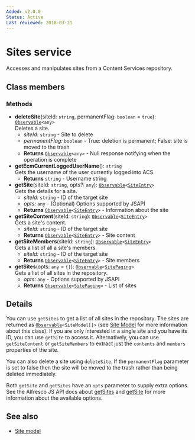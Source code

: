```yaml
---
Added: v2.0.0
Status: Active
Last reviewed: 2018-03-21
---
```


# Sites service

Accesses and manipulates sites from a Content Services repository.

## Class members

### Methods

-   **deleteSite**(siteId: `string`, permanentFlag: `boolean` = `true`): [`Observable`](http://reactivex.io/documentation/observable.html)`<any>`<br/>
    Deletes a site.
    -   _siteId:_ `string`  - Site to delete
    -   _permanentFlag:_ `boolean`  - True: deletion is permanent; False: site is moved to the trash
    -   **Returns** [`Observable`](http://reactivex.io/documentation/observable.html)`<any>` - Null response notifying when the operation is complete
-   **getEcmCurrentLoggedUserName**(): `string`<br/>
    Gets the username of the user currently logged into ACS.
    -   **Returns** `string` - Username string
-   **getSite**(siteId: `string`, opts?: `any`): [`Observable`](http://reactivex.io/documentation/observable.html)`<`[`SiteEntry`](https://github.com/Alfresco/alfresco-js-api/blob/master/src/alfresco-core-rest-api/docs/SiteEntry.md)`>`<br/>
    Gets the details for a site.
    -   _siteId:_ `string`  - ID of the target site
    -   _opts:_ `any`  - (Optional) Options supported by JSAPI
    -   **Returns** [`Observable`](http://reactivex.io/documentation/observable.html)`<`[`SiteEntry`](https://github.com/Alfresco/alfresco-js-api/blob/master/src/alfresco-core-rest-api/docs/SiteEntry.md)`>` - Information about the site
-   **getSiteContent**(siteId: `string`): [`Observable`](http://reactivex.io/documentation/observable.html)`<`[`SiteEntry`](https://github.com/Alfresco/alfresco-js-api/blob/master/src/alfresco-core-rest-api/docs/SiteEntry.md)`>`<br/>
    Gets a site's content.
    -   _siteId:_ `string`  - ID of the target site
    -   **Returns** [`Observable`](http://reactivex.io/documentation/observable.html)`<`[`SiteEntry`](https://github.com/Alfresco/alfresco-js-api/blob/master/src/alfresco-core-rest-api/docs/SiteEntry.md)`>` - Site content
-   **getSiteMembers**(siteId: `string`): [`Observable`](http://reactivex.io/documentation/observable.html)`<`[`SiteEntry`](https://github.com/Alfresco/alfresco-js-api/blob/master/src/alfresco-core-rest-api/docs/SiteEntry.md)`>`<br/>
    Gets a list of all a site's members.
    -   _siteId:_ `string`  - ID of the target site
    -   **Returns** [`Observable`](http://reactivex.io/documentation/observable.html)`<`[`SiteEntry`](https://github.com/Alfresco/alfresco-js-api/blob/master/src/alfresco-core-rest-api/docs/SiteEntry.md)`>` - Site members
-   **getSites**(opts: `any` = `{}`): [`Observable`](http://reactivex.io/documentation/observable.html)`<`[`SitePaging`](https://github.com/Alfresco/alfresco-js-api/blob/master/src/alfresco-core-rest-api/docs/SitePaging.md)`>`<br/>
    Gets a list of all sites in the repository.
    -   _opts:_ `any`  - Options supported by JSAPI
    -   **Returns** [`Observable`](http://reactivex.io/documentation/observable.html)`<`[`SitePaging`](https://github.com/Alfresco/alfresco-js-api/blob/master/src/alfresco-core-rest-api/docs/SitePaging.md)`>` - List of sites

## Details

You can use `getSites` to get a list of all sites in the repository.
The sites are returned as [`Observable`](http://reactivex.io/documentation/observable.html)`<SiteModel[]>` (see
[Site Model](site.model.md) for more information about this class).
If you are only interested in a single site and you have its ID, you
can use `getSite` to access it. Alternatively, you can use `getSiteContent`
or `getSiteMembers` to extract just the `contents` and `members` properties
of the site.

You can also delete a site using `deleteSite`. If the `permanentFlag` parameter
is set to false then the site will be moved to the trash rather than being
deleted immediately.

Both `getSite` and `getSites` have an `opts` parameter to supply extra
options. See the Alfresco JS API docs about
[getSites](https://github.com/Alfresco/alfresco-js-api/blob/master/src/alfresco-core-rest-api/docs/SitesApi.md#getSites)
and
[getSite](https://github.com/Alfresco/alfresco-js-api/blob/master/src/alfresco-core-rest-api/docs/SitesApi.md#getSite)
for more information about the available options.

## See also

-   [Site model](site.model.md)
